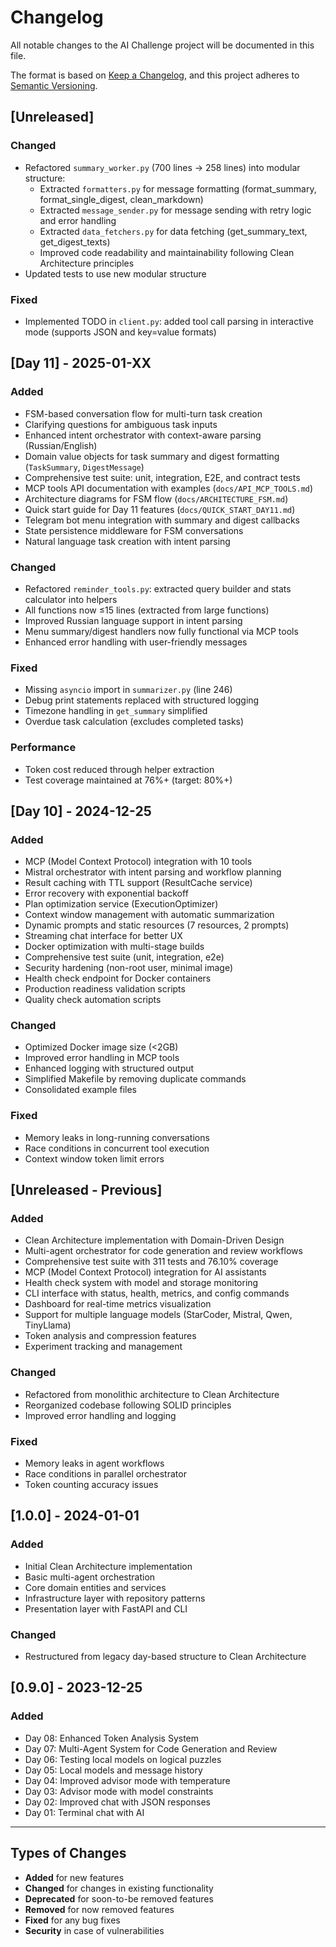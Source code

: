 # Changelog

All notable changes to the AI Challenge project will be documented in this file.

The format is based on [Keep a Changelog](https://keepachangelog.com/en/1.0.0/),
and this project adheres to [Semantic Versioning](https://semver.org/spec/v2.0.0.html).

## [Unreleased]

### Changed
- Refactored `summary_worker.py` (700 lines → 258 lines) into modular structure:
  - Extracted `formatters.py` for message formatting (format_summary, format_single_digest, clean_markdown)
  - Extracted `message_sender.py` for message sending with retry logic and error handling
  - Extracted `data_fetchers.py` for data fetching (get_summary_text, get_digest_texts)
  - Improved code readability and maintainability following Clean Architecture principles
- Updated tests to use new modular structure

### Fixed
- Implemented TODO in `client.py`: added tool call parsing in interactive mode (supports JSON and key=value formats)

## [Day 11] - 2025-01-XX

### Added
- FSM-based conversation flow for multi-turn task creation
- Clarifying questions for ambiguous task inputs
- Enhanced intent orchestrator with context-aware parsing (Russian/English)
- Domain value objects for task summary and digest formatting (`TaskSummary`, `DigestMessage`)
- Comprehensive test suite: unit, integration, E2E, and contract tests
- MCP tools API documentation with examples (`docs/API_MCP_TOOLS.md`)
- Architecture diagrams for FSM flow (`docs/ARCHITECTURE_FSM.md`)
- Quick start guide for Day 11 features (`docs/QUICK_START_DAY11.md`)
- Telegram bot menu integration with summary and digest callbacks
- State persistence middleware for FSM conversations
- Natural language task creation with intent parsing

### Changed
- Refactored `reminder_tools.py`: extracted query builder and stats calculator into helpers
- All functions now ≤15 lines (extracted from large functions)
- Improved Russian language support in intent parsing
- Menu summary/digest handlers now fully functional via MCP tools
- Enhanced error handling with user-friendly messages

### Fixed
- Missing `asyncio` import in `summarizer.py` (line 246)
- Debug print statements replaced with structured logging
- Timezone handling in `get_summary` simplified
- Overdue task calculation (excludes completed tasks)

### Performance
- Token cost reduced through helper extraction
- Test coverage maintained at 76%+ (target: 80%+)

## [Day 10] - 2024-12-25

### Added
- MCP (Model Context Protocol) integration with 10 tools
- Mistral orchestrator with intent parsing and workflow planning
- Result caching with TTL support (ResultCache service)
- Error recovery with exponential backoff
- Plan optimization service (ExecutionOptimizer)
- Context window management with automatic summarization
- Dynamic prompts and static resources (7 resources, 2 prompts)
- Streaming chat interface for better UX
- Docker optimization with multi-stage builds
- Comprehensive test suite (unit, integration, e2e)
- Security hardening (non-root user, minimal image)
- Health check endpoint for Docker containers
- Production readiness validation scripts
- Quality check automation scripts

### Changed
- Optimized Docker image size (<2GB)
- Improved error handling in MCP tools
- Enhanced logging with structured output
- Simplified Makefile by removing duplicate commands
- Consolidated example files

### Fixed
- Memory leaks in long-running conversations
- Race conditions in concurrent tool execution
- Context window token limit errors

## [Unreleased - Previous]

### Added
- Clean Architecture implementation with Domain-Driven Design
- Multi-agent orchestrator for code generation and review workflows
- Comprehensive test suite with 311 tests and 76.10% coverage
- MCP (Model Context Protocol) integration for AI assistants
- Health check system with model and storage monitoring
- CLI interface with status, health, metrics, and config commands
- Dashboard for real-time metrics visualization
- Support for multiple language models (StarCoder, Mistral, Qwen, TinyLlama)
- Token analysis and compression features
- Experiment tracking and management

### Changed
- Refactored from monolithic architecture to Clean Architecture
- Reorganized codebase following SOLID principles
- Improved error handling and logging

### Fixed
- Memory leaks in agent workflows
- Race conditions in parallel orchestrator
- Token counting accuracy issues

## [1.0.0] - 2024-01-01

### Added
- Initial Clean Architecture implementation
- Basic multi-agent orchestration
- Core domain entities and services
- Infrastructure layer with repository patterns
- Presentation layer with FastAPI and CLI

### Changed
- Restructured from legacy day-based structure to Clean Architecture

## [0.9.0] - 2023-12-25

### Added
- Day 08: Enhanced Token Analysis System
- Day 07: Multi-Agent System for Code Generation and Review
- Day 06: Testing local models on logical puzzles
- Day 05: Local models and message history
- Day 04: Improved advisor mode with temperature
- Day 03: Advisor mode with model constraints
- Day 02: Improved chat with JSON responses
- Day 01: Terminal chat with AI

---

## Types of Changes

- **Added** for new features
- **Changed** for changes in existing functionality
- **Deprecated** for soon-to-be removed features
- **Removed** for now removed features
- **Fixed** for any bug fixes
- **Security** in case of vulnerabilities

